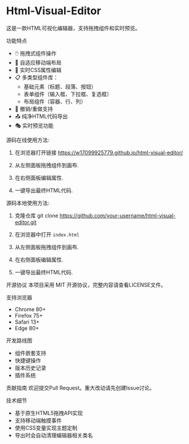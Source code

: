 # Html-Visual-Editor
这是一款HTML可视化编辑器，支持拖拽组件和实时预览。

 功能特点
- 🖱️ 拖拽式组件操作
- 📱 自适应移动端布局
- 🎨 实时CSS属性编辑
- 📋 多类型组件库：
  - 基础元素（标题、段落、按钮）
  - 表单组件（输入框、下拉框、复选框）
  - 布局组件（容器、行、列）
- 🔄 撤销/重做支持
- 📤 纯净HTML代码导出
- 🎭 实时预览功能

源码在线使用方法:
1. 在浏览器打开链接
https://w17099925779.github.io/html-visual-editor/

2. 从左侧面板拖拽组件到画布.

3. 在右侧面板编辑属性.

4. 一键导出最终HTML代码.

源码本地使用方法:
1. 克隆仓库
git clone https://github.com/your-username/html-visual-editor.git
2. 在浏览器中打开 `index.html`

3. 从左侧面板拖拽组件到画布.

4. 在右侧面板编辑属性.

5. 一键导出最终HTML代码.


开源协议
本项目采用 MIT 开源协议，完整内容请查看LICENSE文件。

 支持浏览器
- Chrome 80+
- Firefox 75+
- Safari 13+
- Edge 80+

 开发路线图
-  组件嵌套支持
-  快捷键操作
-  版本历史记录
-  插件系统

贡献指南
欢迎提交Pull Request。重大改动请先创建Issue讨论。

技术细节
- 基于原生HTML5拖拽API实现
- 支持移动端触摸事件
- 使用CSS变量实现主题定制
- 导出时会自动清理编辑器相关类名
